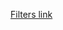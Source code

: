 [Filters link](https://colab.research.google.com/drive/1Gf4LgTU1zzNIMZ506_wRQtJG6qp4JlJO?usp=sharing)
